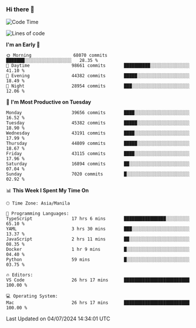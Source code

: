 ### Hi there 👋

<!--START_SECTION:waka-->
![Code Time](http://img.shields.io/badge/Code%20Time-5%2C332%20hrs%209%20mins-blue)

![Lines of code](https://img.shields.io/badge/From%20Hello%20World%20I%27ve%20Written-112.7%20million%20lines%20of%20code-blue)

**I'm an Early 🐤** 

```text
🌞 Morning                68070 commits       ███████░░░░░░░░░░░░░░░░░░   28.35 % 
🌆 Daytime                98661 commits       ██████████░░░░░░░░░░░░░░░   41.10 % 
🌃 Evening                44382 commits       █████░░░░░░░░░░░░░░░░░░░░   18.49 % 
🌙 Night                  28954 commits       ███░░░░░░░░░░░░░░░░░░░░░░   12.06 % 
```
📅 **I'm Most Productive on Tuesday** 

```text
Monday                   39656 commits       ████░░░░░░░░░░░░░░░░░░░░░   16.52 % 
Tuesday                  45382 commits       █████░░░░░░░░░░░░░░░░░░░░   18.90 % 
Wednesday                43191 commits       ████░░░░░░░░░░░░░░░░░░░░░   17.99 % 
Thursday                 44809 commits       █████░░░░░░░░░░░░░░░░░░░░   18.67 % 
Friday                   43115 commits       ████░░░░░░░░░░░░░░░░░░░░░   17.96 % 
Saturday                 16894 commits       ██░░░░░░░░░░░░░░░░░░░░░░░   07.04 % 
Sunday                   7020 commits        █░░░░░░░░░░░░░░░░░░░░░░░░   02.92 % 
```


📊 **This Week I Spent My Time On** 

```text
🕑︎ Time Zone: Asia/Manila

💬 Programming Languages: 
TypeScript               17 hrs 6 mins       ████████████████░░░░░░░░░   65.10 % 
YAML                     3 hrs 30 mins       ███░░░░░░░░░░░░░░░░░░░░░░   13.37 % 
JavaScript               2 hrs 11 mins       ██░░░░░░░░░░░░░░░░░░░░░░░   08.35 % 
Docker                   1 hr 9 mins         █░░░░░░░░░░░░░░░░░░░░░░░░   04.40 % 
Python                   59 mins             █░░░░░░░░░░░░░░░░░░░░░░░░   03.75 % 

🔥 Editors: 
VS Code                  26 hrs 17 mins      █████████████████████████   100.00 % 

💻 Operating System: 
Mac                      26 hrs 17 mins      █████████████████████████   100.00 % 
```


 Last Updated on 04/07/2024 14:34:01 UTC
<!--END_SECTION:waka-->


<!--
**rad182/rad182** is a ✨ _special_ ✨ repository because its `README.md` (this file) appears on your GitHub profile.

Here are some ideas to get you started:

- 🔭 I’m currently working on ...
- 🌱 I’m currently learning ...
- 👯 I’m looking to collaborate on ...
- 🤔 I’m looking for help with ...
- 💬 Ask me about ...
- 📫 How to reach me: ...
- 😄 Pronouns: ...
- ⚡ Fun fact: ...
-->
